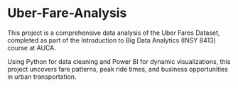 # Uber-Fare-Analysis
This project is a comprehensive data analysis of the Uber Fares Dataset, completed as part of the Introduction to Big Data Analytics (INSY 8413) course at AUCA.

Using Python for data cleaning and Power BI for dynamic visualizations, this project uncovers fare patterns, peak ride times, and business opportunities in urban transportation.
